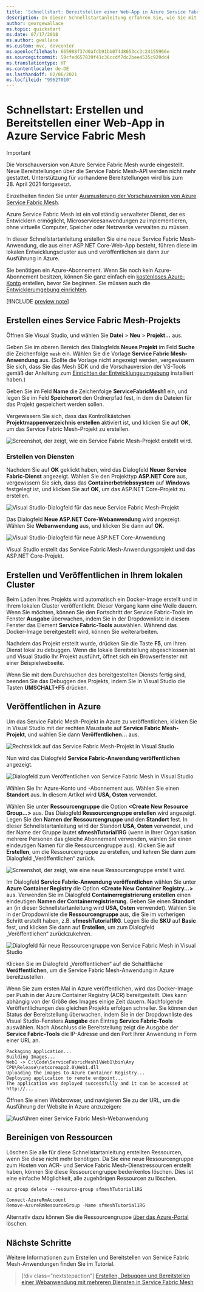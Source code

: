 ```yaml
---
title: 'Schnellstart: Bereitstellen einer Web-App in Azure Service Fabric Mesh'
description: In dieser Schnellstartanleitung erfahren Sie, wie Sie mit Visual Studio eine ASP.NET Core-Website erstellen und in Azure Service Fabric Mesh veröffentlichen.
author: georgewallace
ms.topic: quickstart
ms.date: 07/17/2018
ms.author: gwallace
ms.custom: mvc, devcenter
ms.openlocfilehash: 665988f37d0afdb91bb074d8653cc3c24155966e
ms.sourcegitcommit: 59cfed657839f41c36ccdf7dc2bee4535c920dd4
ms.translationtype: HT
ms.contentlocale: de-DE
ms.lasthandoff: 02/06/2021
ms.locfileid: "99627010"
---
```

# <a name="quickstart-create-and-deploy-a-web-app-to-azure-service-fabric-mesh"></a>Schnellstart: Erstellen und Bereitstellen einer Web-App in Azure Service Fabric Mesh

> [!IMPORTANT]
> Die Vorschauversion von Azure Service Fabric Mesh wurde eingestellt. Neue Bereitstellungen über die Service Fabric Mesh-API werden nicht mehr gestattet. Unterstützung für vorhandene Bereitstellungen wird bis zum 28. April 2021 fortgesetzt.
> 
> Einzelheiten finden Sie unter [Ausmusterung der Vorschauversion von Azure Service Fabric Mesh](https://azure.microsoft.com/updates/azure-service-fabric-mesh-preview-retirement/).

Azure Service Fabric Mesh ist ein vollständig verwalteter Dienst, der es Entwicklern ermöglicht, Microservicesanwendungen zu implementieren, ohne virtuelle Computer, Speicher oder Netzwerke verwalten zu müssen.

In dieser Schnellstartanleitung erstellen Sie eine neue Service Fabric Mesh-Anwendung, die aus einer ASP.NET Core-Web-App besteht, führen diese im lokalen Entwicklungscluster aus und veröffentlichen sie dann zur Ausführung in Azure.

Sie benötigen ein Azure-Abonnement. Wenn Sie noch kein Azure-Abonnement besitzen, können Sie ganz einfach ein [kostenloses Azure-Konto](https://azure.microsoft.com/free/) erstellen, bevor Sie beginnen. Sie müssen auch die [Entwicklerumgebung einrichten](service-fabric-mesh-howto-setup-developer-environment-sdk.md).

[!INCLUDE [preview note](./includes/include-preview-note.md)]

## <a name="create-a-service-fabric-mesh-project"></a>Erstellen eines Service Fabric Mesh-Projekts

Öffnen Sie Visual Studio, und wählen Sie **Datei** > **Neu** > **Projekt...** aus.

Geben Sie im oberen Bereich des Dialogfelds **Neues Projekt** im Feld **Suche** die Zeichenfolge `mesh` ein. Wählen Sie die Vorlage **Service Fabric Mesh-Anwendung** aus. (Sollte die Vorlage nicht angezeigt werden, vergewissern Sie sich, dass Sie das Mesh SDK und die Vorschauversion der VS-Tools gemäß der Anleitung zum [Einrichten der Entwicklungsumgebung](service-fabric-mesh-howto-setup-developer-environment-sdk.md) installiert haben.) 

Geben Sie im Feld **Name** die Zeichenfolge **ServiceFabricMesh1** ein, und legen Sie im Feld **Speicherort** den Ordnerpfad fest, in dem die Dateien für das Projekt gespeichert werden sollen.

Vergewissern Sie sich, dass das Kontrollkästchen **Projektmappenverzeichnis erstellen** aktiviert ist, und klicken Sie auf **OK**, um das Service Fabric Mesh-Projekt zu erstellen.

![Screenshot, der zeigt, wie ein Service Fabric Mesh-Projekt erstellt wird.](media/service-fabric-mesh-quickstart-dotnet-core/visual-studio-new-project.png)

### <a name="create-a-service"></a>Erstellen von Diensten

Nachdem Sie auf **OK** geklickt haben, wird das Dialogfeld **Neuer Service Fabric-Dienst** angezeigt. Wählen Sie den Projekttyp **ASP.NET Core** aus, vergewissern Sie sich, dass das **Containerbetriebssystem** auf **Windows** festgelegt ist, und klicken Sie auf **OK**, um das ASP.NET Core-Projekt zu erstellen. 

![Visual Studio-Dialogfeld für das neue Service Fabric Mesh-Projekt](media/service-fabric-mesh-quickstart-dotnet-core/visual-studio-new-service-fabric-service.png)

Das Dialogfeld **Neue ASP.NET Core-Webanwendung** wird angezeigt. Wählen Sie **Webanwendung** aus, und klicken Sie dann auf **OK**.

![Visual Studio-Dialogfeld für neue ASP.NET Core-Anwendung](media/service-fabric-mesh-quickstart-dotnet-core/visual-studio-new-aspnetcore-app.png)

Visual Studio erstellt das Service Fabric Mesh-Anwendungsprojekt und das ASP.NET Core-Projekt.

## <a name="build-and-publish-to-your-local-cluster"></a>Erstellen und Veröffentlichen in Ihrem lokalen Cluster

Beim Laden Ihres Projekts wird automatisch ein Docker-Image erstellt und in Ihrem lokalen Cluster veröffentlicht. Dieser Vorgang kann eine Weile dauern. Wenn Sie möchten, können Sie den Fortschritt der Service Fabric-Tools im Fenster **Ausgabe** überwachen, indem Sie in der Dropdownliste in diesem Fenster das Element **Service Fabric-Tools** auswählen. Während das Docker-Image bereitgestellt wird, können Sie weiterarbeiten.

Nachdem das Projekt erstellt wurde, drücken Sie die Taste **F5**, um Ihren Dienst lokal zu debuggen. Wenn die lokale Bereitstellung abgeschlossen ist und Visual Studio Ihr Projekt ausführt, öffnet sich ein Browserfenster mit einer Beispielwebseite.

Wenn Sie mit dem Durchsuchen des bereitgestellten Diensts fertig sind, beenden Sie das Debuggen des Projekts, indem Sie in Visual Studio die Tasten **UMSCHALT+F5** drücken.

## <a name="publish-to-azure"></a>Veröffentlichen in Azure

Um das Service Fabric Mesh-Projekt in Azure zu veröffentlichen, klicken Sie in Visual Studio mit der rechten Maustaste auf **Service Fabric Mesh-Projekt**, und wählen Sie dann **Veröffentlichen...** aus.

![Rechtsklick auf das Service Fabric Mesh-Projekt in Visual Studio](media/service-fabric-mesh-quickstart-dotnet-core/visual-studio-right-click-publish.png)

Nun wird das Dialogfeld **Service Fabric-Anwendung veröffentlichen** angezeigt.

![Dialogfeld zum Veröffentlichen von Service Fabric Mesh in Visual Studio](media/service-fabric-mesh-quickstart-dotnet-core/visual-studio-publish-dialog.png)

Wählen Sie Ihr Azure-Konto und -Abonnement aus. Wählen Sie einen **Standort** aus. In diesem Artikel wird **USA, Osten** verwendet.

Wählen Sie unter **Ressourcengruppe** die Option **\<Create New Resource Group...>** aus. Das Dialogfeld **Ressourcengruppe erstellen** wird angezeigt. Legen Sie den **Namen der Ressourcengruppe** und den **Standort** fest.  In dieser Schnellstartanleitung wird der Standort **USA, Osten** verwendet, und der Name der Gruppe lautet **sfmeshTutorial1RG** (wenn in Ihrer Organisation mehrere Personen das gleiche Abonnement verwenden, wählen Sie einen eindeutigen Namen für die Ressourcengruppe aus).  Klicken Sie auf **Erstellen**, um die Ressourcengruppe zu erstellen, und kehren Sie dann zum Dialogfeld „Veröffentlichen“ zurück.

![Screenshot, der zeigt, wie eine neue Ressourcengruppe erstellt wird.](media/service-fabric-mesh-quickstart-dotnet-core/visual-studio-publish-new-resource-group-dialog.png)

Im Dialogfeld **Service Fabric-Anwendung veröffentlichen** wählen Sie unter **Azure Container Registry** die Option **\<Create New Container Registry...>** aus. Verwenden Sie im Dialogfeld **Containerregistrierung erstellen** einen eindeutigen **Namen der Containerregistrierung**. Geben Sie einen **Standort** an (in dieser Schnellstartanleitung wird **USA, Osten** verwendet). Wählen Sie in der Dropdownliste die **Ressourcengruppe** aus, die Sie im vorherigen Schritt erstellt haben, z.B. **sfmeshTutorial1RG**. Legen Sie die **SKU** auf **Basic** fest, und klicken Sie dann auf **Erstellen**, um zum Dialogfeld „Veröffentlichen“ zurückzukehren.

![Dialogfeld für neue Ressourcengruppe von Service Fabric Mesh in Visual Studio](media/service-fabric-mesh-quickstart-dotnet-core/visual-studio-publish-new-container-registry-dialog.png)

Klicken Sie im Dialogfeld „Veröffentlichen“ auf die Schaltfläche **Veröffentlichen**, um die Service Fabric Mesh-Anwendung in Azure bereitzustellen.

Wenn Sie zum ersten Mal in Azure veröffentlichen, wird das Docker-Image per Push in der Azure Container Registry (ACR) bereitgestellt. Dies kann abhängig von der Größe des Images einige Zeit dauern. Nachfolgende Veröffentlichungen des gleichen Projekts erfolgen schneller. Sie können den Status der Bereitstellung überwachen, indem Sie in der Dropdownliste des Visual Studio-Fensters **Ausgabe** den Eintrag **Service Fabric-Tools** auswählen. Nach Abschluss die Bereitstellung zeigt die Ausgabe der **Service Fabric-Tools** die IP-Adresse und den Port Ihrer Anwendung in Form einer URL an.

```
Packaging Application...
Building Images...
Web1 -> C:\Code\ServiceFabricMesh1\Web1\bin\Any CPU\Release\netcoreapp2.0\Web1.dll
Uploading the images to Azure Container Registry...
Deploying application to remote endpoint...
The application was deployed successfully and it can be accessed at http://...
```

Öffnen Sie einen Webbrowser, und navigieren Sie zu der URL, um die Ausführung der Website in Azure anzuzeigen:

![Ausführen einer Service Fabric Mesh-Webanwendung](media/service-fabric-mesh-tutorial-deploy-dotnetcore/deployed-web-project.png)

## <a name="clean-up-resources"></a>Bereinigen von Ressourcen

Löschen Sie alle für diese Schnellstartanleitung erstellten Ressourcen, wenn Sie diese nicht mehr benötigen. Da Sie eine neue Ressourcengruppe zum Hosten von ACR- und Service Fabric Mesh-Dienstressourcen erstellt haben, können Sie diese Ressourcengruppe bedenkenlos löschen. Dies ist eine einfache Möglichkeit, alle zugehörigen Ressourcen zu löschen.

```azurecli
az group delete --resource-group sfmeshTutorial1RG
```

```powershell
Connect-AzureRmAccount
Remove-AzureRmResourceGroup -Name sfmeshTutorial1RG
```

Alternativ dazu können Sie die Ressourcengruppe [über das Azure-Portal](https://portal.azure.com) löschen.

## <a name="next-steps"></a>Nächste Schritte

Weitere Informationen zum Erstellen und Bereitstellen von Service Fabric Mesh-Anwendungen finden Sie im Tutorial.
> [!div class="nextstepaction"]
> [Erstellen, Debuggen und Bereitstellen einer Webanwendung mit mehreren Diensten in Service Fabric Mesh](service-fabric-mesh-tutorial-create-dotnetcore.md)
